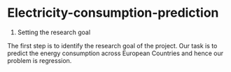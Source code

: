 # Electricity-consumption-prediction

1. Setting the research goal

The first step is to identify the research goal of the project. Our task is to predict the energy consumption across European Countries and hence our problem is regression. 
